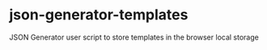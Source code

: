 # json-generator-templates
JSON Generator user script to store templates in the browser local storage
